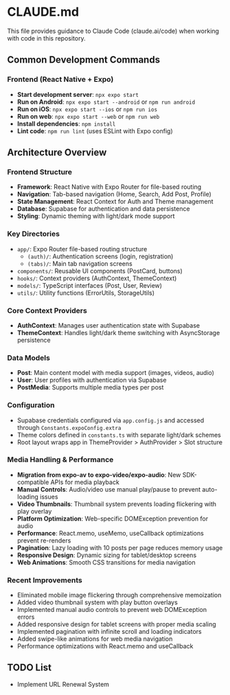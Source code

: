 # CLAUDE.md

This file provides guidance to Claude Code (claude.ai/code) when working with code in this repository.

## Common Development Commands

### Frontend (React Native + Expo)
- **Start development server**: `npx expo start`
- **Run on Android**: `npx expo start --android` or `npm run android`
- **Run on iOS**: `npx expo start --ios` or `npm run ios`
- **Run on web**: `npx expo start --web` or `npm run web`
- **Install dependencies**: `npm install`
- **Lint code**: `npm run lint` (uses ESLint with Expo config)

## Architecture Overview

### Frontend Structure
- **Framework**: React Native with Expo Router for file-based routing
- **Navigation**: Tab-based navigation (Home, Search, Add Post, Profile)
- **State Management**: React Context for Auth and Theme management
- **Database**: Supabase for authentication and data persistence
- **Styling**: Dynamic theming with light/dark mode support

### Key Directories
- `app/`: Expo Router file-based routing structure
  - `(auth)/`: Authentication screens (login, registration)
  - `(tabs)/`: Main tab navigation screens
- `components/`: Reusable UI components (PostCard, buttons)
- `hooks/`: Context providers (AuthContext, ThemeContext)
- `models/`: TypeScript interfaces (Post, User, Review)
- `utils/`: Utility functions (ErrorUtils, StorageUtils)

### Core Context Providers
- **AuthContext**: Manages user authentication state with Supabase
- **ThemeContext**: Handles light/dark theme switching with AsyncStorage persistence

### Data Models
- **Post**: Main content model with media support (images, videos, audio)
- **User**: User profiles with authentication via Supabase
- **PostMedia**: Supports multiple media types per post

### Configuration
- Supabase credentials configured via `app.config.js` and accessed through `Constants.expoConfig.extra`
- Theme colors defined in `constants.ts` with separate light/dark schemes
- Root layout wraps app in ThemeProvider > AuthProvider > Slot structure

### Media Handling & Performance
- **Migration from expo-av to expo-video/expo-audio**: New SDK-compatible APIs for media playback
- **Manual Controls**: Audio/video use manual play/pause to prevent auto-loading issues
- **Video Thumbnails**: Thumbnail system prevents loading flickering with play overlay
- **Platform Optimization**: Web-specific DOMException prevention for audio
- **Performance**: React.memo, useMemo, useCallback optimizations prevent re-renders
- **Pagination**: Lazy loading with 10 posts per page reduces memory usage
- **Responsive Design**: Dynamic sizing for tablet/desktop screens
- **Web Animations**: Smooth CSS transitions for media navigation

### Recent Improvements
- Eliminated mobile image flickering through comprehensive memoization
- Added video thumbnail system with play button overlays
- Implemented manual audio controls to prevent web DOMException errors
- Added responsive design for tablet screens with proper media scaling
- Implemented pagination with infinite scroll and loading indicators
- Added swipe-like animations for web media navigation
- Performance optimizations with React.memo and useCallback

## TODO List
- Implement URL Renewal System